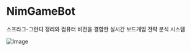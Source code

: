 # NimGameBot
스프라그-그런디 정리와 컴퓨터 비전을 결합한 실시간 보드게임  전략 분석 시스템

![Image](https://github.com/user-attachments/assets/307f0ec7-582e-41ba-8849-9070c07fb33e)
